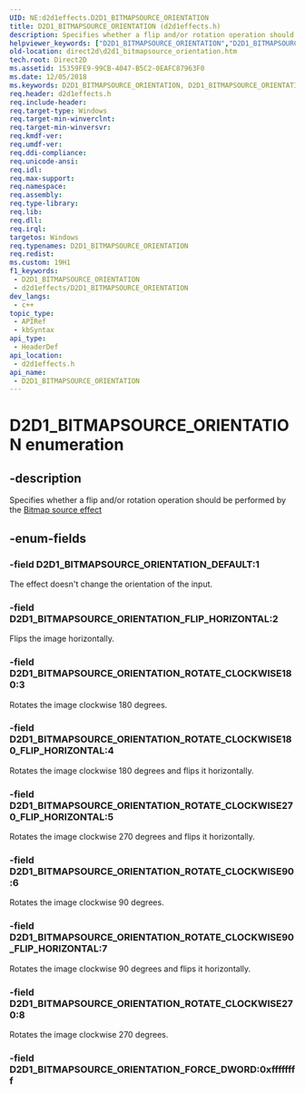 ```yaml
---
UID: NE:d2d1effects.D2D1_BITMAPSOURCE_ORIENTATION
title: D2D1_BITMAPSOURCE_ORIENTATION (d2d1effects.h)
description: Specifies whether a flip and/or rotation operation should be performed by the Bitmap source effect.
helpviewer_keywords: ["D2D1_BITMAPSOURCE_ORIENTATION","D2D1_BITMAPSOURCE_ORIENTATION enumeration [Direct2D]","D2D1_BITMAPSOURCE_ORIENTATION_DEFAULT","D2D1_BITMAPSOURCE_ORIENTATION_FLIP_HORIZONTAL","D2D1_BITMAPSOURCE_ORIENTATION_ROTATE_CLOCKWISE180","D2D1_BITMAPSOURCE_ORIENTATION_ROTATE_CLOCKWISE180_FLIP_HORIZONTAL","D2D1_BITMAPSOURCE_ORIENTATION_ROTATE_CLOCKWISE270","D2D1_BITMAPSOURCE_ORIENTATION_ROTATE_CLOCKWISE270_FLIP_HORIZONTAL","D2D1_BITMAPSOURCE_ORIENTATION_ROTATE_CLOCKWISE90","D2D1_BITMAPSOURCE_ORIENTATION_ROTATE_CLOCKWISE90_FLIP_HORIZONTAL","d2d1effects/D2D1_BITMAPSOURCE_ORIENTATION","d2d1effects/D2D1_BITMAPSOURCE_ORIENTATION_DEFAULT","d2d1effects/D2D1_BITMAPSOURCE_ORIENTATION_FLIP_HORIZONTAL","d2d1effects/D2D1_BITMAPSOURCE_ORIENTATION_ROTATE_CLOCKWISE180","d2d1effects/D2D1_BITMAPSOURCE_ORIENTATION_ROTATE_CLOCKWISE180_FLIP_HORIZONTAL","d2d1effects/D2D1_BITMAPSOURCE_ORIENTATION_ROTATE_CLOCKWISE270","d2d1effects/D2D1_BITMAPSOURCE_ORIENTATION_ROTATE_CLOCKWISE270_FLIP_HORIZONTAL","d2d1effects/D2D1_BITMAPSOURCE_ORIENTATION_ROTATE_CLOCKWISE90","d2d1effects/D2D1_BITMAPSOURCE_ORIENTATION_ROTATE_CLOCKWISE90_FLIP_HORIZONTAL","direct2d.d2d1_bitmapsource_orientation"]
old-location: direct2d\d2d1_bitmapsource_orientation.htm
tech.root: Direct2D
ms.assetid: 15359FE9-99CB-4047-B5C2-0EAFC87963F0
ms.date: 12/05/2018
ms.keywords: D2D1_BITMAPSOURCE_ORIENTATION, D2D1_BITMAPSOURCE_ORIENTATION enumeration [Direct2D], D2D1_BITMAPSOURCE_ORIENTATION_DEFAULT, D2D1_BITMAPSOURCE_ORIENTATION_FLIP_HORIZONTAL, D2D1_BITMAPSOURCE_ORIENTATION_ROTATE_CLOCKWISE180, D2D1_BITMAPSOURCE_ORIENTATION_ROTATE_CLOCKWISE180_FLIP_HORIZONTAL, D2D1_BITMAPSOURCE_ORIENTATION_ROTATE_CLOCKWISE270, D2D1_BITMAPSOURCE_ORIENTATION_ROTATE_CLOCKWISE270_FLIP_HORIZONTAL, D2D1_BITMAPSOURCE_ORIENTATION_ROTATE_CLOCKWISE90, D2D1_BITMAPSOURCE_ORIENTATION_ROTATE_CLOCKWISE90_FLIP_HORIZONTAL, d2d1effects/D2D1_BITMAPSOURCE_ORIENTATION, d2d1effects/D2D1_BITMAPSOURCE_ORIENTATION_DEFAULT, d2d1effects/D2D1_BITMAPSOURCE_ORIENTATION_FLIP_HORIZONTAL, d2d1effects/D2D1_BITMAPSOURCE_ORIENTATION_ROTATE_CLOCKWISE180, d2d1effects/D2D1_BITMAPSOURCE_ORIENTATION_ROTATE_CLOCKWISE180_FLIP_HORIZONTAL, d2d1effects/D2D1_BITMAPSOURCE_ORIENTATION_ROTATE_CLOCKWISE270, d2d1effects/D2D1_BITMAPSOURCE_ORIENTATION_ROTATE_CLOCKWISE270_FLIP_HORIZONTAL, d2d1effects/D2D1_BITMAPSOURCE_ORIENTATION_ROTATE_CLOCKWISE90, d2d1effects/D2D1_BITMAPSOURCE_ORIENTATION_ROTATE_CLOCKWISE90_FLIP_HORIZONTAL, direct2d.d2d1_bitmapsource_orientation
req.header: d2d1effects.h
req.include-header: 
req.target-type: Windows
req.target-min-winverclnt: 
req.target-min-winversvr: 
req.kmdf-ver: 
req.umdf-ver: 
req.ddi-compliance: 
req.unicode-ansi: 
req.idl: 
req.max-support: 
req.namespace: 
req.assembly: 
req.type-library: 
req.lib: 
req.dll: 
req.irql: 
targetos: Windows
req.typenames: D2D1_BITMAPSOURCE_ORIENTATION
req.redist: 
ms.custom: 19H1
f1_keywords:
 - D2D1_BITMAPSOURCE_ORIENTATION
 - d2d1effects/D2D1_BITMAPSOURCE_ORIENTATION
dev_langs:
 - c++
topic_type:
 - APIRef
 - kbSyntax
api_type:
 - HeaderDef
api_location:
 - d2d1effects.h
api_name:
 - D2D1_BITMAPSOURCE_ORIENTATION
---
```


# D2D1_BITMAPSOURCE_ORIENTATION enumeration


## -description

Specifies whether a flip and/or rotation operation should be performed by the <a href="/windows/desktop/Direct2D/bitmap-source">Bitmap source effect</a>

## -enum-fields

### -field D2D1_BITMAPSOURCE_ORIENTATION_DEFAULT:1

The effect doesn't change the orientation of the input.

### -field D2D1_BITMAPSOURCE_ORIENTATION_FLIP_HORIZONTAL:2

Flips the image horizontally.

### -field D2D1_BITMAPSOURCE_ORIENTATION_ROTATE_CLOCKWISE180:3

Rotates the image clockwise 180 degrees.

### -field D2D1_BITMAPSOURCE_ORIENTATION_ROTATE_CLOCKWISE180_FLIP_HORIZONTAL:4

Rotates the image clockwise 180 degrees and flips it horizontally.

### -field D2D1_BITMAPSOURCE_ORIENTATION_ROTATE_CLOCKWISE270_FLIP_HORIZONTAL:5

Rotates the image clockwise 270 degrees and flips it horizontally.

### -field D2D1_BITMAPSOURCE_ORIENTATION_ROTATE_CLOCKWISE90:6

Rotates the image clockwise 90 degrees.

### -field D2D1_BITMAPSOURCE_ORIENTATION_ROTATE_CLOCKWISE90_FLIP_HORIZONTAL:7

Rotates the image clockwise 90 degrees and flips it horizontally.

### -field D2D1_BITMAPSOURCE_ORIENTATION_ROTATE_CLOCKWISE270:8

Rotates the image clockwise 270 degrees.

### -field D2D1_BITMAPSOURCE_ORIENTATION_FORCE_DWORD:0xffffffff

